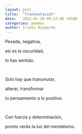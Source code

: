 ```yaml
---
layout: post
title:  "Transmutación"
date:   2022-01-20 09:22:06 +0100
categories: poemas
author: Iridis Rinpoche
---
```


Pesada, negativa, 

asi es la oscuridad,

lo has sentido.

<br>

Solo hay que transmutar,

alterar, transformar 

tu pensamiento a lo positivo.

<br>

Con fuerza y determinación,

pronto verás la luz del mentalismo.

